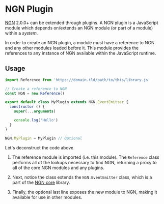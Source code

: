 # NGN Plugin

[NGN](https://ngn.js.org) 2.0.0+ can be extended through plugins. A NGN plugin is a JavaScript module which depends on/extends an NGN module (or part of a module) within a _system_.

In order to create an NGN plugin, a module must have a reference to NGN and any other modules loaded before it. This module provides the references to any instance of NGN available within the JavaScript runtime.

## Usage

```javascript
import Reference from 'https://domain.tld/path/to/this/library.js'

// Create a reference to NGN
const NGN = new Reference()

export default class MyPlugin extends NGN.EventEmitter {
  constructor () {
    super(...arguments)

    console.log('Hello')
  }
}

NGN.MyPlugin = MyPlugin // Optional
```

Let's deconstruct the code above.

1. The reference module is imported (i.e. this module). The `Reference` class performs all of the lookups necessary to find NGN, returning a proxy to all of the core NGN modules and any plugins.

1. Next, notice the class extends the `NGN.EventEmitter` class, which is a part of the [NGN core](https://github.com/ngnjs/ngn) library.

1. Finally, the optional last line exposes the new module to NGN, making it available for use in other modules.
